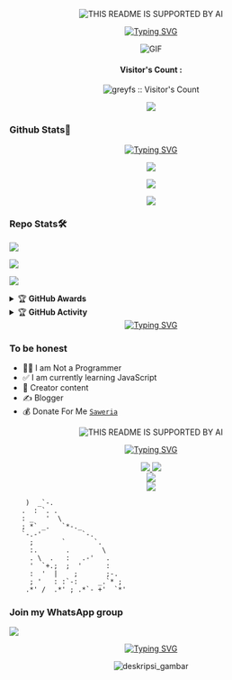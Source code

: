 <p align="center">

  <img src="https://telegra.ph/file/90ef15582681225e1d211.png" alt="THIS README IS SUPPORTED BY AI">

</p>

<div align="center">
<a href="https://youtube.com/@novxler9753">
    <img
        src="https://readme-typing-svg.herokuapp.com?font=ShadowsIntoLightsize=50&duration=5500&color=FF0000&background=FF673200&center=true&vCenter=true&lines=Hi,+I+am+Grey;Welcome+to+my+github;And+please+SUBSCRIBE+my+channel"
            alt="Typing SVG"
        />
    </a>
</p>
</div>

<p align="center">
  <img align="center" fit="fill" alt="GIF" src="https://media3.giphy.com/media/3ohzdMfilFANKK0dqw/giphy.gif?cid=6c09b9527a485d42636198909197bce63274cb88f0ed28ee&rid=giphy.gif&ct=g" />
</p>


<h4 align="center">Visitor's Count :</h4>
<p align="center"><img src="https://profile-counter.glitch.me/{greyfs}/count.svg" alt="greyfs :: Visitor's Count" /></p>
<p align="center"><img src="https://count.getloli.com/get/@greyfs-github-readme?theme=rule34" /></p>
  
### Github Stats🧐

<div align="center">
<a href="https://youtube.com/@novxler9753">
    <img
        src="https://readme-typing-svg.herokuapp.com?font=ShadowsIntoLightsize=50&duration=5500&color=00FF00&background=FF673200&center=true&vCenter=true&lines=info+github+gua+bang"
            alt="Typing SVG"
        />
    </a>
</p>
</div>

<p align="center"><a href="https://github.com/greyfs"><img src="https://github-readme-stats.vercel.app/api?username=greyfs&show_icons=true&theme=chartreuse-dark"></a></p>
<p align="center"><a href="https://github.com/greyfs"><img src="https://streak-stats.demolab.com/?user=greyfs&theme=chartreuse-dark"></a></p>
<p align="center"><a href="https://github.com/greyfs"><img src="https://github-readme-stats.vercel.app/api/top-langs/?username=greyfs&theme=chartreuse-dark&layout=compact"></a></p> 

### Repo Stats🛠️
<p align=""><a href="https://github.com/nazedev/bot-tes"><img src="https://github-readme-stats.vercel.app/api/pin/?username=greyfs&repo=bot-tes&theme=chartreuse-dark"></a></p>
<p align=""><a href="https://github.com/nazedev/Botinfo"><img src="https://github-readme-stats.vercel.app/api/pin/?username=greyfs&repo=Botinfo&theme=chartreuse-dark"></a></p>
<p align=""><a href="https://github.com/nazedev/greyfs"><img src="https://github-readme-stats.vercel.app/api/pin/?username=greyfs&repo=greyfs&theme=chartreuse-dark"></a></p>

<details>
    <summary>&#127942 <b>GitHub Awards</b></summary><br/>

<p align="center"><a href="https://github.com/greyfs"><img src="https://github-profile-trophy.vercel.app/?username=greyfs"></a></p>

</details>
<details>
    <summary>&#127942 <b>GitHub Activity</b></summary><br/>

<p align="center"><a href="https://github.com/greyfs"><img src="https://metrics.lecoq.io/greyfs?template=classic&repositories.forks=true&languages=1&languages.colors=github&languages.threshold=0%25&config.timezone=Asia%2FJakarta"></a></p>

</details> 

<div align="center">
<a href="https://youtube.com/@novxler9753">
    <img
        src="https://readme-typing-svg.herokuapp.com?font=ShadowsIntoLightsize=50&duration=5500&color=00FF00&background=FF673200&center=true&vCenter=true&lines=Scrolll+👇👇👇"
            alt="Typing SVG"
        />
    </a>
</p>
</div>



### To be honest 
- 👨‍💻 I am Not a Programmer
- ✅ I am currently learning JavaScript
- 📌 Creator content
- ✍️ Blogger
- 💰 Donate For Me [`Saweria`](https://saweria.co/Greyx) 

<p align="center">
  <img src="https://telegra.ph/file/0642b0ff6ec3fa0a7ad41.png" alt="THIS README IS SUPPORTED BY AI">
</p>



<div align="center">
<a href="https://youtube.com/@novxler9753">
    <img
        src="https://readme-typing-svg.herokuapp.com?font=ShadowsIntoLightsize=50&duration=5500&color=FF0000&background=FF673200&center=true&vCenter=true&lines=THIS+README+WAS+CREATED+WITH+AI"
            alt="Typing SVG"
        />
    </a>
</p>
</div>


<p align="center">
<a href="https://www.instagram.com/norriii_7"><img src="https://img.shields.io/badge/Instagram-E4405F?style=for-the-badge&logo=instagram&logoColor=white"/> 
  <a href="https://wa.me/message/UK54R4DDERJCG1"><img src="https://img.shields.io/badge/WhatsApp-25D366?style=for-the-badge&logo=whatsapp&logoColor=white" />
<br>
  <a href="https://youtube.com/@novxler9753"><img src="https://img.shields.io/badge/YouTube-Grey -ff0000?style=for-the-badge&logo=youtube&logoColor=ff0000&link=https://youtube.com/@novxler9753" /><br>
  <a href="https://github.com/greyfs"><img src="https://img.shields.io/badge/-GitHub-black?style=flat-square&logo=github" /> 
  <a href="https://m.youtube.com/@novxler9753">
  <a name=greyfs&label=VIEWS&style=flat-square&color=orange" />
</p>
              
        )  _`-.                 
       .  : `. .                
       : _   '  \               
       ; *` _.   `*-._          
       `-.-'          `-.       
         ;       `       `.     
         :.       .        \    
         . \  .   :   .-'   .   
         '  `+.;  ;  '      :   
         :  '  |    ;       ;-. 
         ; '   : :`-:     _.`* ;
        .*' /  .*' ; .*`- +'  `*' 




### Join my WhatsApp group

  <a href="https://chat.whatsapp.com/GMKCDy07dzX6o2T040NpAd"><img src="https://img.shields.io/badge/WhatsApp-25D366?style=for-the-badge&logo=whatsapp&logoColor=white" />


<div align="center">
<a href="https://youtube.com/@novxler9753">
    <img
        src="https://readme-typing-svg.herokuapp.com?font=ShadowsIntoLightsize=50&duration=5500&color=00FF00&background=FF673200&center=true&vCenter=true&lines=Gabut+amat+😅"
            alt="Typing SVG"
        />
    </a>
</p>
</div>

<p align="center">
  <img src="https://telegra.ph/file/1b4d68426eca1d6735003.gif" alt="deskripsi_gambar">
</p>














